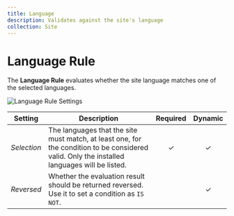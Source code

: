 ```yaml
---
title: Language
description: Validates against the site's language
collection: Site
---
```


# Language Rule

<div class="tm-resource-icon">
    <!--@include: ./assets/rule-language.svg-->
</div>

The **Language Rule** evaluates whether the site language matches one of the selected languages.

![Language Rule Settings](./assets//rule-language.webp)

| Setting     | Description                                                                                                                                  | Required | Dynamic  |
| ----------- | -------------------------------------------------------------------------------------------------------------------------------------------- | :------: | :------: |
| _Selection_ | The languages that the site must match, at least one, for the condition to be considered valid. Only the installed languages will be listed. | &#x2713; | &#x2713; |
| _Reversed_  | Whether the evaluation result should be returned reversed. Use it to set a condition as `IS NOT`.                                            |          | &#x2713; |

<!--@include: ./advanced-rule-settings-->
